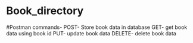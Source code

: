 # Book_directory
#Postman commands-
POST- Store book data in database
GET- get book data using book id
PUT- update book data
DELETE- delete book data

